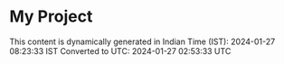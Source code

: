 # My Project

This content is dynamically generated in Indian Time (IST): 2024-01-27 08:23:33 IST
Converted to UTC: 2024-01-27 02:53:33 UTC
